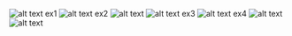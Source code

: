 ![alt text](https://github.com/JingoBongo/BD-Lab-2-in-documents-/blob/master/BD-lab-5/task.jpg)
ex1
![alt text](https://github.com/JingoBongo/BD-Lab-2-in-documents-/blob/master/BD-lab-5/EX1.PNG)
ex2
![alt text](https://github.com/JingoBongo/BD-Lab-2-in-documents-/blob/master/BD-lab-5/ex2code.PNG)
![alt text](https://github.com/JingoBongo/BD-Lab-2-in-documents-/blob/master/BD-lab-5/ex2output.PNG)
ex3
![alt text](https://github.com/JingoBongo/BD-Lab-2-in-documents-/blob/master/BD-lab-5/EX3.PNG)
ex4
![alt text](https://github.com/JingoBongo/BD-Lab-2-in-documents-/blob/master/BD-lab-5/ex4.1.PNG)
![alt text](https://github.com/JingoBongo/BD-Lab-2-in-documents-/blob/master/BD-lab-5/ex4.2.PNG)
